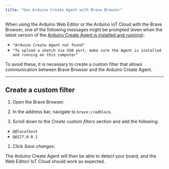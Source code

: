 ```yaml
---
title: "Use Arduino Create Agent with Brave Browser"
---
```


When using the Arduino Web Editor or the Arduino IoT Cloud with the Brave Browser, one of the following messages might be prompted (even when the latest version of the [Arduino Create Agent is installed and running](https://support.arduino.cc/hc/en-us/articles/4980687506844-Check-if-the-Arduino-Create-Agent-is-installed-and-running)):

* `"Arduino Create Agent not found"`
* `"To upload a sketch via USB port, make sure the Agent is installed and running on this computer"`

To avoid these, it is necessary to create a custom filter that allows communication between Brave Browser and the Arduino Create Agent.

---

## Create a custom filter

1. Open the Brave Browser.

1. In the address bar, navigate to `brave://adblock`.

1. Scroll down to the _Create custom filters_ section and add the following:

* `@@localhost`
* `@@127.0.0.1`

1. Click _Save changes_.

The Arduino Create Agent will then be able to detect your board, and the Web Editor/ IoT Cloud should work as expected.
